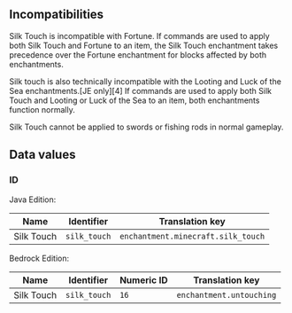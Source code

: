 ## Incompatibilities
Silk Touch is incompatible with Fortune. If commands are used to apply both Silk Touch and Fortune to an item, the Silk Touch enchantment takes precedence over the Fortune enchantment for blocks affected by both enchantments.

Silk touch is also technically incompatible with the Looting and Luck of the Sea enchantments.‌[JE  only][4] If commands are used to apply both Silk Touch and Looting or Luck of the Sea to an item, both enchantments function normally.

Silk Touch cannot be applied to swords or fishing rods in normal gameplay.

## Data values
### ID
Java Edition:

| Name       | Identifier   | Translation key                    |
|------------|--------------|------------------------------------|
| Silk Touch | `silk_touch` | `enchantment.minecraft.silk_touch` |

Bedrock Edition:

| Name       | Identifier   | Numeric ID | Translation key          |
|------------|--------------|------------|--------------------------|
| Silk Touch | `silk_touch` | `16`       | `enchantment.untouching` |


